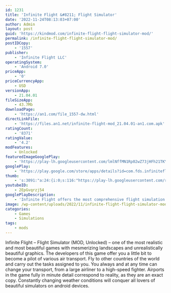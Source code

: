 ```yaml
---
id: 1231
title: 'Infinite Flight &#8211; Flight Simulator'
date: '2022-11-24T08:13:03+07:00'
author: Admin
layout: post
guid: 'https://kindmod.com/infinite-flight-flight-simulator-mod/'
permalink: /infinite-flight-flight-simulator-mod/
postIDCopy:
    - '1557'
publisher:
    - 'Infinite Flight LLC'
operatingSystem:
    - 'Android 7.0'
priceApp:
    - '0'
priceCurrencyApp:
    - USD
versionApp:
    - 21.04.01
fileSizeApp:
    - 43.7Mb
downloadPage:
    - 'https://an1.com/file_1557-dw.html'
directLinkFile:
    - 'https://files.an1.net/infinite-flight-mod_21.04.01-an1.com.apk'
ratingCount:
    - '8371'
ratingValue:
    - '4.2'
modFeatures:
    - Unlocked
featuredImageGooglePlay:
    - 'https://play-lh.googleusercontent.com/lmlNffMN1Rp02wZ73jHFh21TKYGe_Oh-vGsjF5XcSGT5EBgVssghvITBUtw1G4Vfptg'
googlePlay:
    - 'https://play.google.com/store/apps/details?id=com.fds.infiniteflight'
thumb:
    - 's:3091:"a:24:{i:0;s:116:"https://play-lh.googleusercontent.com/rFgKBhGp7EeZtB6O62oYXoY_wZXyBoO33uysbtXCeLwYZRXvML4f9Zy0PsI0fz6I4P5B=w526-h296";i:1;s:114:"https://play-lh.googleusercontent.com/jslRlks9sH_eW2hFHaVwpHEgCea7shXiJanrSmTgvrjTSJVmeBo5tcG6Y3Ni5uCidw=w526-h296";i:2;s:116:"https://play-lh.googleusercontent.com/kntbLefUs-GcOZgabDO2utDKTssBbowoGxHSg7FAAYV7lcsydOCls749l91i6nov2Pid=w526-h296";i:3;s:114:"https://play-lh.googleusercontent.com/toDiYslJx5-kd2SDKTXjPF2YhNOUf1ovljlxuEkLDVZGyQYVUtHXUE3RcjlCoq2xJg=w526-h296";i:4;s:114:"https://play-lh.googleusercontent.com/LGFLOdV3ZMahjATQvLxFgs59gHWxkyay9KQB07qVvxc8IxjkGZZg-KdDF7UD0x8Ohw=w526-h296";i:5;s:114:"https://play-lh.googleusercontent.com/ZEYqNI7DNIqwcY4SqdRtz6gk6UGen9S0bjOuZLopqtXrAfnxW_Lo2EJgaNszlXaGYQ=w526-h296";i:6;s:116:"https://play-lh.googleusercontent.com/mi1Y-TLCMSoyDjFPXVcyeCst9bZBcFJIxiqLB13LKHnAjpDL2_-Z6_y9Y8G7ZPpPs-6w=w526-h296";i:7;s:115:"https://play-lh.googleusercontent.com/QxUrZIMg-WLVRh0DvNA5B12QvmHZkfYN13hJTzS3Cuoplt4kb_D5qf15hQQ6wPhiqpc=w526-h296";i:8;s:115:"https://play-lh.googleusercontent.com/WhLzaV6bpf3BULzEGGMZIW-Mns0-dSYOXr9rC2XLrBYHbOS2bALp-j_6qhDQEao4xhM=w526-h296";i:9;s:116:"https://play-lh.googleusercontent.com/Kree_P4eYqD0u2WZT8xFsFcdQ1oMUd9_rqLZdp399nfOFq25wfOlVsVTUrAFKj2QLhD8=w526-h296";i:10;s:115:"https://play-lh.googleusercontent.com/NQp63gc2PvkDpyJRq561glZADSo14zRIm1DKd0012XV3UjWdKPqw5eCmSQ2X0PyTN8o=w526-h296";i:11;s:115:"https://play-lh.googleusercontent.com/wfgWbGk7mqXWH88ikLsIaslus1mtKwHTy2Wo6EH4PMBaKW40iVHJfL7r9S6wTUS6R28=w526-h296";i:12;s:116:"https://play-lh.googleusercontent.com/aqgKL1VLneEh5I8rMQ7rbwNumS3jWA3ztWWYlS6V96-nrGl3EOeAoB4_JCU9U912K5XF=w526-h296";i:13;s:115:"https://play-lh.googleusercontent.com/tBUmmD4dVvYq109PUm47nPi23oMZOyqBwpxLfVWiRTXhpRZjRdiVPhW5VcJQAeYG-w0=w526-h296";i:14;s:114:"https://play-lh.googleusercontent.com/u03UH3Jq4H9hYT_FvMl36wLjuAsRnVl4Z02HG3Yd86LGuhflrjv6-cACNDCMmhdW3A=w526-h296";i:15;s:114:"https://play-lh.googleusercontent.com/8qToLAWqxCJpzmG8jpZBksACC-XrfoGdvaC2nr1LfFMBXWj1Hr19BrZrcij4f3bDAA=w526-h296";i:16;s:115:"https://play-lh.googleusercontent.com/NMkVS7HUMVbTk5x6YR_p5JUbPb5co359xY6p4zUizYeekplkZhQJp4wU0TS2QB-pX0Q=w526-h296";i:17;s:116:"https://play-lh.googleusercontent.com/YLvdjC0v7mHk1i_cS-bvSllNPIsLsqcE6QTnZsEz0nR9rdPb7ppzoOejCyYxjuvPSGiz=w526-h296";i:18;s:115:"https://play-lh.googleusercontent.com/BQgmRuzMJPVLEMiEBOOymVdn1P3HXmuVo9eq4qbOUpkfjW3u_JMNHNNDKgyayLzqE-8=w526-h296";i:19;s:115:"https://play-lh.googleusercontent.com/7LTWcah19jLm3zdBLRSkPO4Pu2Y720NSHSAqdpuGBnfbQJvEWo0fTe8FQ8PVtkK5j08=w526-h296";i:20;s:115:"https://play-lh.googleusercontent.com/tHsjuAi317vDkEiuGoOXWWkqxinjXl_guzawNCgzjovwMM1qdms0Hor0YkCu99AFHe0=w526-h296";i:21;s:114:"https://play-lh.googleusercontent.com/KSfUHASz3HBgBf52_T8R3RvK0L9uhb83IeE2RrvO_wqEk-ORdfDSkrcWSDkIW2J2bg=w526-h296";i:22;s:115:"https://play-lh.googleusercontent.com/XljeFlC6n5myBOkeUjKH9CjN5nZvYwDtsYhrKcScDXJFilsM_guvsXTzwXcs4h-6FZg=w526-h296";i:23;s:114:"https://play-lh.googleusercontent.com/9OTLyrxfZZuraQj62rrVArZo7437N-nZgXdQY-IzR59hRHYp3Vh9orO-WXoTePuyNA=w526-h296";}";'
youtubeID:
    - 2EpGvqrzj54
googlePlayDescription:
    - 'Infinite Flight offers the most comprehensive flight simulation experience on mobile devices, whether you are a curious novice or a decorated pilot. Explore high definition scenery in regions from around the world with our diverse inventory of detailed aircraft, tailoring each flight by choosing your time of day, weather conditions, and aircraft weight configuration.. • Dozens of aircraft in a diverse fleet of airliners, general aviation and military aircraft (subscribe to Infinite Flight Pro to unlock all aircraft). • Multiple regions featuring high definition satellite imagery, accurate topography and all major airports with precise runway and taxiway layouts'
image: /wp-content/uploads/2022/11/infinite-flight-flight-simulator-mod.jpg
categories:
    - Games
    - Simulations
tags:
    - mods
---
```


Infinite Flight – Flight Simulator (MOD, Unlocked) – one of the most realistic and most beautiful games with mesmerizing landscapes and unrealistically beautiful graphics. The developers of this game offer you a little bit to become a pilot of various air transport. Fly to other countries of the world and carry out the tasks assigned to you. You always and at any time can change your transport, from a large airliner to a high-speed fighter. Airports in the game fully in minute detail correspond to reality, as they are an exact copy. Constantly changing weather conditions will conquer all lovers of beautiful simulators on android devices.